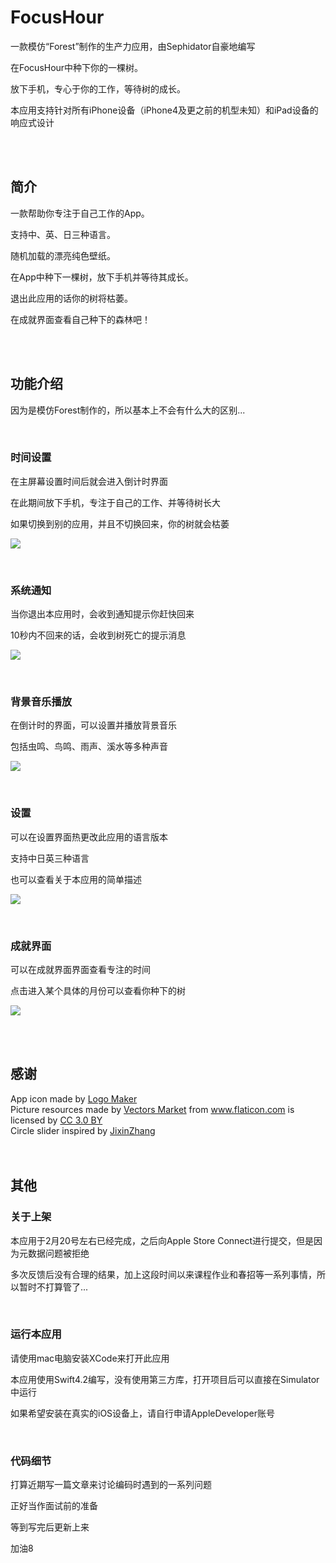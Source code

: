 # FocusHour

一款模仿“Forest”制作的生产力应用，由Sephidator自豪地编写

在FocusHour中种下你的一棵树。

放下手机，专心于你的工作，等待树的成长。

本应用支持针对所有iPhone设备（iPhone4及更之前的机型未知）和iPad设备的响应式设计

<br/>

<br/>

## 简介

一款帮助你专注于自己工作的App。

支持中、英、日三种语言。

随机加载的漂亮纯色壁纸。



在App中种下一棵树，放下手机并等待其成长。

退出此应用的话你的树将枯萎。

在成就界面查看自己种下的森林吧！

<br/>

<br/>

## 功能介绍

因为是模仿Forest制作的，所以基本上不会有什么大的区别...

<br/>

### 时间设置

在主屏幕设置时间后就会进入倒计时界面

在此期间放下手机，专注于自己的工作、并等待树长大

如果切换到别的应用，并且不切换回来，你的树就会枯萎

![](md_pics/screen1.png)

<br/>

### 系统通知

当你退出本应用时，会收到通知提示你赶快回来

10秒内不回来的话，会收到树死亡的提示消息

![](md_pics/screen2.png)

<br/>

### 背景音乐播放

在倒计时的界面，可以设置并播放背景音乐

包括虫鸣、鸟鸣、雨声、溪水等多种声音

![](md_pics/screen3.png)

<br/>

### 设置

可以在设置界面热更改此应用的语言版本

支持中日英三种语言

也可以查看关于本应用的简单描述

![](md_pics/screen4.png)

<br/>

### 成就界面

可以在成就界面界面查看专注的时间

点击进入某个具体的月份可以查看你种下的树

![](md_pics/screen5.png)

<br/>

<br/>

## 感谢

<div>
App icon made by <a href="https://itunes.apple.com/cn/app/logo-maker-%E5%BF%AB%E9%80%9F%E5%95%86%E6%A0%87%E5%88%B6%E4%BD%9C%E5%92%8C%E5%9B%BE%E6%A0%87%E8%AE%BE%E8%AE%A1%E5%B7%A5%E5%85%B7/id1143390028?mt=8" title="Logo Maker">Logo Maker</a>
</div>

<div>
Picture resources made by <a href="https://www.flaticon.com/packs/nature-31/3" title="Vectors Market">Vectors Market</a> from <a href="https://www.flaticon.com/"          title="Flaticon">www.flaticon.com</a> is licensed by <a href="http://creativecommons.org/licenses/by/3.0/"          title="Creative Commons BY 3.0" target="_blank">CC 3.0 BY</a>
</div>

<div>
Circle slider inspired by <a href="https://github.com/JixinZhang/ZCircleSlider/">JixinZhang</a>
</div>

<br/>

<br/>

## 其他

### 关于上架

本应用于2月20号左右已经完成，之后向Apple Store Connect进行提交，但是因为元数据问题被拒绝

多次反馈后没有合理的结果，加上这段时间以来课程作业和春招等一系列事情，所以暂时不打算管了...

<br>

### 运行本应用

请使用mac电脑安装XCode来打开此应用

本应用使用Swift4.2编写，没有使用第三方库，打开项目后可以直接在Simulator中运行

如果希望安装在真实的iOS设备上，请自行申请AppleDeveloper账号

<br/>

### 代码细节

打算近期写一篇文章来讨论编码时遇到的一系列问题

正好当作面试前的准备

等到写完后更新上来

加油8